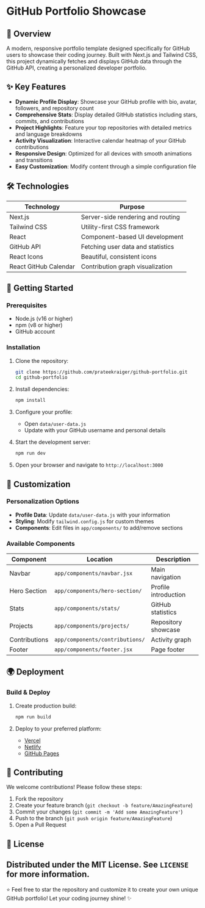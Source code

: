 
# GitHub Portfolio Showcase 

## 🌟 Overview
A modern, responsive portfolio template designed specifically for GitHub users to showcase their coding journey. Built with Next.js and Tailwind CSS, this project dynamically fetches and displays GitHub data through the GitHub API, creating a personalized developer portfolio.

## ✨ Key Features
- **Dynamic Profile Display**: Showcase your GitHub profile with bio, avatar, followers, and repository count
- **Comprehensive Stats**: Display detailed GitHub statistics including stars, commits, and contributions
- **Project Highlights**: Feature your top repositories with detailed metrics and language breakdowns
- **Activity Visualization**: Interactive calendar heatmap of your GitHub contributions
- **Responsive Design**: Optimized for all devices with smooth animations and transitions
- **Easy Customization**: Modify content through a simple configuration file

## 🛠️ Technologies
| Technology | Purpose |
|------------|---------|
| Next.js | Server-side rendering and routing |
| Tailwind CSS | Utility-first CSS framework |
| React | Component-based UI development |
| GitHub API | Fetching user data and statistics |
| React Icons | Beautiful, consistent icons |
| React GitHub Calendar | Contribution graph visualization |

## 🚀 Getting Started

### Prerequisites
- Node.js (v16 or higher)
- npm (v8 or higher)
- GitHub account

### Installation
1. Clone the repository:
   ```bash
   git clone https://github.com/prateekraiger/github-portfolio.git
   cd github-portfolio
   ```

2. Install dependencies:
   ```bash
   npm install
   ```

3. Configure your profile:
   - Open `data/user-data.js`
   - Update with your GitHub username and personal details

4. Start the development server:
   ```bash
   npm run dev
   ```

5. Open your browser and navigate to `http://localhost:3000`

## 🎨 Customization
### Personalization Options
- **Profile Data**: Update `data/user-data.js` with your information
- **Styling**: Modify `tailwind.config.js` for custom themes
- **Components**: Edit files in `app/components/` to add/remove sections

### Available Components
| Component | Location | Description |
|-----------|----------|-------------|
| Navbar | `app/components/navbar.jsx` | Main navigation |
| Hero Section | `app/components/hero-section/` | Profile introduction |
| Stats | `app/components/stats/` | GitHub statistics |
| Projects | `app/components/projects/` | Repository showcase |
| Contributions | `app/components/contributions/` | Activity graph |
| Footer | `app/components/footer.jsx` | Page footer |

## 🌍 Deployment
### Build & Deploy
1. Create production build:
   ```bash
   npm run build
   ```

2. Deploy to your preferred platform:
   - [Vercel](https://vercel.com/docs)
   - [Netlify](https://docs.netlify.com/)
   - [GitHub Pages](https://pages.github.com/)

## 🤝 Contributing
We welcome contributions! Please follow these steps:
1. Fork the repository
2. Create your feature branch (`git checkout -b feature/AmazingFeature`)
3. Commit your changes (`git commit -m 'Add some AmazingFeature'`)
4. Push to the branch (`git push origin feature/AmazingFeature`)
5. Open a Pull Request

## 📜 License
Distributed under the MIT License. See `LICENSE` for more information.
---

⭐️ Feel free to star the repository and customize it to create your own unique GitHub portfolio! Let your coding journey shine! ✨
